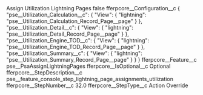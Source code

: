 <?xml version="1.0" encoding="UTF-8"?>
<CustomMetadata xmlns="http://soap.sforce.com/2006/04/metadata" xmlns:xsi="http://www.w3.org/2001/XMLSchema-instance" xmlns:xsd="http://www.w3.org/2001/XMLSchema">
    <label>Assign Utilization Lightning Pages</label>
    <protected>false</protected>
    <values>
        <field>fferpcore__Configuration__c</field>
        <value xsi:type="xsd:string">{
	&quot;pse__Utilization_Calculation__c&quot;: {
        &quot;View&quot;: {
            &quot;lightning&quot;: &quot;pse__Utilization_Calculation_Record_Page__page&quot;
        }
    },
    &quot;pse__Utilization_Detail__c&quot;: {
        &quot;View&quot;: {
            &quot;lightning&quot;: &quot;pse__Utilization_Detail_Record_Page__page&quot;
        }
    },
    &quot;pse__Utilization_Engine_TOD__c&quot;: {
        &quot;View&quot;: {
            &quot;lightning&quot;: &quot;pse__Utilization_Engine_TOD_Record_Page__page&quot;
        }
    },
    &quot;pse__Utilization_Summary__c&quot;: {
        &quot;View&quot;: {
            &quot;lightning&quot;: &quot;pse__Utilization_Summary_Record_Page__page&quot;
        }
    }
}</value>
    </values>
    <values>
        <field>fferpcore__Feature__c</field>
        <value xsi:type="xsd:string">pse__PsaAssignLightningPages</value>
    </values>
    <values>
        <field>fferpcore__IsOptional__c</field>
        <value xsi:type="xsd:string">Optional</value>
    </values>
    <values>
        <field>fferpcore__StepDescription__c</field>
        <value xsi:type="xsd:string">pse__feature_console_step_lightning_page_assignments_utilization</value>
    </values>
    <values>
        <field>fferpcore__StepNumber__c</field>
        <value xsi:type="xsd:double">32.0</value>
    </values>
    <values>
        <field>fferpcore__StepType__c</field>
        <value xsi:type="xsd:string">Action Override</value>
    </values>
</CustomMetadata>
